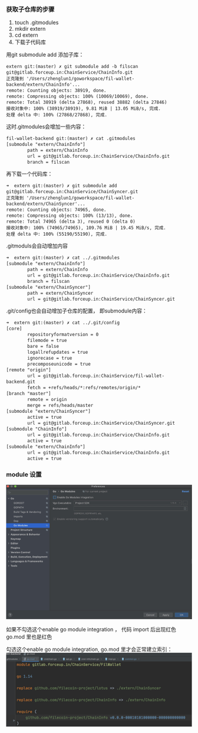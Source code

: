 ###  获取子仓库的步骤 

1. touch .gitmodules
2. mkdir extern
3. cd extern
4. 下载子代码库

用git submodule add 添加子库：

```
extern git:(master) ✗ git submodule add -b filscan git@gitlab.forceup.in:ChainService/ChainInfo.git 
正克隆到 '/Users/zhenglun1/goworkspace/fil-wallet-backend/extern/ChainInfo'...
remote: Counting objects: 38919, done.
remote: Compressing objects: 100% (10069/10069), done.
remote: Total 38919 (delta 27868), reused 38882 (delta 27846)
接收对象中: 100% (38919/38919), 9.81 MiB | 13.05 MiB/s, 完成.
处理 delta 中: 100% (27868/27868), 完成.
```

这时.gitmodules会增加一些内容：
```
fil-wallet-backend git:(master) ✗ cat .gitmodules
[submodule "extern/ChainInfo"]
        path = extern/ChainInfo
        url = git@gitlab.forceup.in:ChainService/ChainInfo.git
        branch = filscan
```

再下载一个代码库：
```
➜  extern git:(master) ✗ git submodule add git@gitlab.forceup.in:ChainService/ChainSyncer.git          
正克隆到 '/Users/zhenglun1/goworkspace/fil-wallet-backend/extern/ChainSyncer'...
remote: Counting objects: 74965, done.
remote: Compressing objects: 100% (13/13), done.
remote: Total 74965 (delta 3), reused 0 (delta 0)
接收对象中: 100% (74965/74965), 109.76 MiB | 19.45 MiB/s, 完成.
处理 delta 中: 100% (55190/55190), 完成.
```

.gitmoduls会自动增加内容
```
➜  extern git:(master) ✗ cat ../.gitmodules 
[submodule "extern/ChainInfo"]
        path = extern/ChainInfo
        url = git@gitlab.forceup.in:ChainService/ChainInfo.git
        branch = filscan
[submodule "extern/ChainSyncer"]
        path = extern/ChainSyncer
        url = git@gitlab.forceup.in:ChainService/ChainSyncer.git
```

.git/config也会自动增加子仓库的配置， 即submodule内容：
```
➜  extern git:(master) ✗ cat ../.git/config 
[core]
        repositoryformatversion = 0
        filemode = true
        bare = false
        logallrefupdates = true
        ignorecase = true
        precomposeunicode = true
[remote "origin"]
        url = git@gitlab.forceup.in:ChainService/fil-wallet-backend.git
        fetch = +refs/heads/*:refs/remotes/origin/*
[branch "master"]
        remote = origin
        merge = refs/heads/master
[submodule "extern/ChainSyncer"]
        active = true
        url = git@gitlab.forceup.in:ChainService/ChainSyncer.git
[submodule "ChainInfo"]
        url = git@gitlab.forceup.in:ChainService/ChainInfo.git
        active = true
[submodule "extern/ChainInfo"]
        url = git@gitlab.forceup.in:ChainService/ChainInfo.git
        active = true
```

###  module 设置
![-w996](media/16115750695008.jpg)

如果不勾选这个enable go module integration ， 代码 import 后出现红色
go.mod 里也是红色 

勾选这个enable go module integration, go.mod 里才会正常建立索引：
![-w1004](media/16115750551978.jpg)
